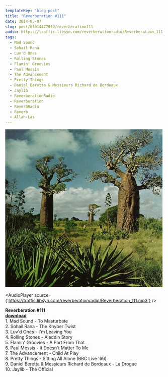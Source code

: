 ```yaml
---
templateKey: "blog-post"
title: "Reverberation #111"
date: 2014-05-07
slug: post/85014477059/reverberation111
audio: https://traffic.libsyn.com/reverberationradio/Reverberation_111.mp3
tags:
  - Mad Sound
  - Sohail Rana
  - Luv'd Ones
  - Rolling Stones
  - Flamin' Groovies
  - Paul Messis
  - The Advancement
  - Pretty Things
  - Danial Beretta & Messieurs Richard de Bordeaux
  - Jaylib
  - ReverberationRadio
  - Reverberation
  - ReverbRadio
  - Reverb
  - Allah-Las
---
```


![Reverberation #111](../images/247f10d2a06cd034c8a259e24a33636512368026a24fc0963a52c8ccae1811cf.jpg)

<AudioPlayer source={'https://traffic.libsyn.com/reverberationradio/Reverberation_111.mp3'} />

<p><strong>Reverberation #111</strong><br /><strong> <a href="https://traffic.libsyn.com/reverberationradio/Reverberation_111.mp3" title="download" target="_blank">download<br /></a></strong>1. Mad Sound - To Masturbate<br />2. Sohail Rana - The Khyber Twist<br />3. Luv'd Ones - I'm Leaving You<br />4. Rolling Stones - Aladdin Story<br />5. Flamin' Groovies - A Part From That<br />6. Paul Messis - It Doesn't Matter To Me<br />7. The Advancement - Child At Play<br />8. Pretty Things - Sitting All Alone (BBC Live '66)<br />9. Daniel Beretta &amp; Messieurs Richard de Bordeaux - La Drogue<br />10. Jaylib - The Official</p>
